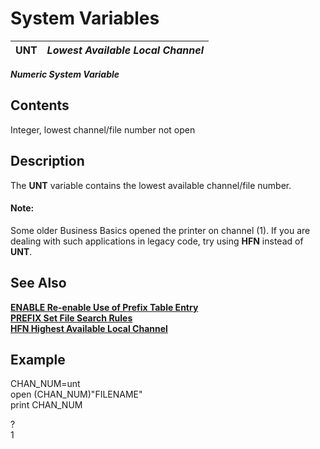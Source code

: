 # System Variables

**UNT** |  **_Lowest Available Local Channel_**  
---|---  
  
**_Numeric System Variable_**

##  Contents

Integer, lowest channel/file number not open

##  Description

The **UNT** variable contains the lowest available channel/file number.

#### **Note:**  
Some older Business Basics opened the printer on channel (1). If you are dealing with such applications in legacy code, try using **HFN** instead of **UNT**.

##  See Also

**[ENABLE Re-enable Use of Prefix Table Entry](../directives/enable.md)**  
**[PREFIX Set File Search Rules](../directives/prefix.md)  
[HFN Highest Available Local Channel](hfn.md)**

##  Example

CHAN_NUM=unt  
open (CHAN_NUM)"FILENAME"  
print CHAN_NUM  
  
?  
1

